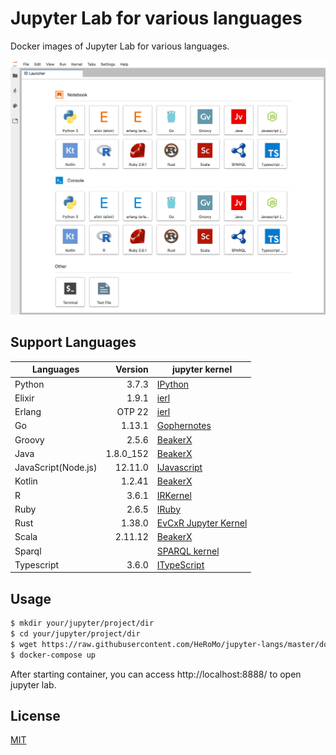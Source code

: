 # Jupyter Lab for various languages

Docker images of Jupyter Lab for various languages.

![Launcher](./doc/launcher.png)

## Support Languages

|Languages|Version|jupyter kernel|
|---|--:|---|
| Python|3.7.3|[IPython](https://ipython.org/)|
| Elixir|1.9.1|[ierl](https://github.com/filmor/ierl)|
| Erlang|OTP 22|[ierl](https://github.com/filmor/ierl)|
| Go|1.13.1|[Gophernotes](https://github.com/gopherdata/gophernotes)|
| Groovy|2.5.6|[BeakerX](http://beakerx.com/)|
| Java |1.8.0_152|[BeakerX](http://beakerx.com/)|
| JavaScript(Node.js)|12.11.0|[IJavascript](https://github.com/n-riesco/ijavascript)|
| Kotlin|1.2.41|[BeakerX](http://beakerx.com/)|
| R |3.6.1|[IRKernel](http://irkernel.github.io/)|
| Ruby| 2.6.5 |[IRuby](https://github.com/SciRuby/iruby)|
| Rust |1.38.0|[EvCxR Jupyter Kernel](https://github.com/google/evcxr/tree/master/evcxr_jupyter)|
| Scala |2.11.12|[BeakerX](http://beakerx.com/)|
| Sparql||[SPARQL kernel](https://github.com/paulovn/sparql-kernel)|
| Typescript| 3.6.0 | [ITypeScript](https://github.com/nearbydelta/itypescript)|

## Usage 

```bash
$ mkdir your/jupyter/project/dir
$ cd your/jupyter/project/dir
$ wget https://raw.githubusercontent.com/HeRoMo/jupyter-langs/master/docker-compose.yml
$ docker-compose up
```

After starting container, you can access http://localhost:8888/ to open jupyter lab.

## License

[MIT](License.txt)
